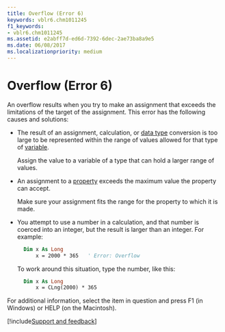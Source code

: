 ```yaml
---
title: Overflow (Error 6)
keywords: vblr6.chm1011245
f1_keywords:
- vblr6.chm1011245
ms.assetid: e2abff7d-ed6d-7392-6dec-2ae73ba8a9e5
ms.date: 06/08/2017
ms.localizationpriority: medium
---
```



# Overflow (Error 6)

An overflow results when you try to make an assignment that exceeds the limitations of the target of the assignment. This error has the following causes and solutions:

- The result of an assignment, calculation, or [data type](../../Glossary/vbe-glossary.md) conversion is too large to be represented within the range of values allowed for that type of [variable](../../Glossary/vbe-glossary.md).
    
  Assign the value to a variable of a type that can hold a larger range of values.
    
- An assignment to a [property](../../Glossary/vbe-glossary.md) exceeds the maximum value the property can accept.
    
  Make sure your assignment fits the range for the property to which it is made.
    
- You attempt to use a number in a calculation, and that number is coerced into an integer, but the result is larger than an integer. For example:
    
  ```vb
    Dim x As Long 
        x = 2000 * 365   ' Error: Overflow
  ```

  To work around this situation, type the number, like this:


  ```vb
    Dim x As Long 
        x = CLng(2000) * 365
  ```

For additional information, select the item in question and press F1 (in Windows) or HELP (on the Macintosh).

[!include[Support and feedback](~/includes/feedback-boilerplate.md)]
